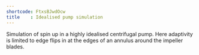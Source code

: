 ```yaml
---
shortcode: FtxsBJwdOcw
title    : Idealised pump simulation 
---
```



Simulation of spin up in a highly idealised centrifugal pump. Here adaptivity is limited to edge flips in at the edges of an annulus around the impeller blades.